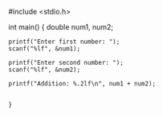 #include <stdio.h>

int main() {
    double num1, num2;

    printf("Enter first number: ");
    scanf("%lf", &num1);

    printf("Enter second number: ");
    scanf("%lf", &num2);

    printf("Addition: %.2lf\n", num1 + num2);
 
 
    }
